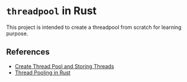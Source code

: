 # `threadpool` in Rust

This project is intended to create a threadpool from scratch for learning
purpose.


## References

- [Create Thread Pool and Storing Threads](https://web.mit.edu/rust-lang_v1.25/arch/amd64_ubuntu1404/share/doc/rust/html/book/second-edition/ch20-04-storing-threads.html)
- [Thread Pooling in Rust](https://buraksekili.github.io/articles/thread-pooling-rs/)
